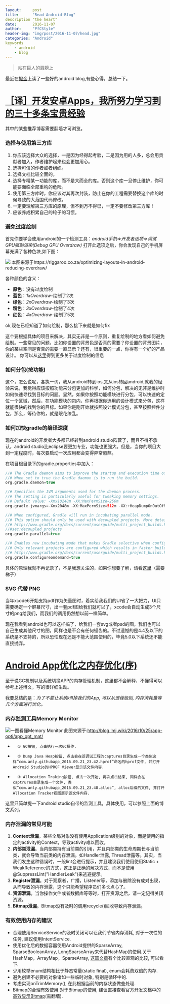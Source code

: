 ```yaml
---
layout:		post
title:		"Read-Android-Blog"
description	"the heart"
date:		2016-11-07
author:		"PfCStyle"
header-img:	"img/post/2016-11-07/head.jpg"
categories: "Android"
keywords
    - android
    - blog
---
```


> 站在巨人的肩膀上

最近在[掘金](http://gold.xitu.io/)上读了一些好的android blog,有些心得，总结一下。

# [［译］开发安卓Apps，我所努力学习到的三十多条宝贵经验](http://yifeng.studio/2016/10/27/android-develop-30-things-that-experience-made-me-learn-the-hard-way/)

其中的某些推荐博客需要翻墙才可浏览。

### 选择与使用第三方库

1. 你应该选择大众的选择，一是因为经得起考验，二是因为用的人多，总会用贡献者加入，作者维护起来也会更加用心。
2. 选择可信的作者或者组织。
3. 选择文档比较全面的。
4. 选择专精某一功能的库，而不是大而全的库。否则这个库一旦停止维护，你可能要面临全部重构的危险。
5. 使用第三方库时，你应该对其再次封装，防止在你的工程需要替换这个库的时候导致的大范围代码修改。
6. 一定要理解第三方库的原理，但不到万不得已，一定不要修改第三方库！
7. 应该养成积累自己的轮子的习惯。

### 避免过度绘制

首先你要学会使用android的一个检测工具：*android手机=>开发者选项=>调试GPU强制渲染(Debug GPU Overdraw)* 打开此选项之后，你会发现自己的手机屏幕充满了各种色块,如下图：

![](/img/post/2016-11-07/overdraw.png)
本图来源于https://riggaroo.co.za/optimizing-layouts-in-android-reducing-overdraw/

各种颜色的含义：
* **原色**：没有过度绘制
* **蓝色**：*1xOverdraw*-绘制了2次
* **绿色**：*2xOverdraw*-绘制了3次
* **粉色**：*3xOverdraw*-绘制了4次
* **红色**：*4xOverdraw*-绘制了5次

ok,现在已经知道了如何绘制，那么接下来就是如何fix

这个要根据具体的项目来解决，其实无非是一个原则，重复绘制的地方看如何避免绘制。一些常见的问题，比如你设置的背景色是否真的需要？你设置的背景图片，你的某些空间是否真的需要一直显示？还有，很重要的一点，你得有一个好的产品设计。
你可以从[这里](https://riggaroo.co.za/portfolio/book-dash-android-app/)得到更多关于过度绘制的信息

### 如何分包(按功能)
这个，怎么说呢，各执一词，我从android转到ios,又从ios转回android,就我的经验来说，我觉得应该按照功能来分包更加的科学，如何分包，解决的无非是维护时如何快速寻找到目标的问题。显然，如果你按照功能模块进行分包，可以快速的定位一个区域，然后，在功能模块的包内，你再根据你选用的设计模式来分包，这样就能很快的找到你的目标。如果你是刚开始就按照设计模式分包，甚至按照控件分包，那么，等待你的，就是眼花缭乱。

### 如何加快gradle的编译速度
现在的android的开发者大多都已经转到android studio阵营了，而且不得不承认，android studio比eclipse要更加专业，功能也更强大。但是，当你的项目大到一定程度时，每次要启动一次应用都会变得异常煎熬。

在项目根目录下的gradle.properties中加入：


```gradle
//# The Gradle daemon aims to improve the startup and execution time of Gradle.
//# When set to true the Gradle daemon is to run the build.
org.gradle.daemon=true

//# Specifies the JVM arguments used for the daemon process.
//# The setting is particularly useful for tweaking memory settings.
//# Default value: -Xmx10248m -XX:MaxPermSize=256m
org.gradle.jvmargs=-Xmx2048m -XX:MaxPermSize=512m -XX:+HeapDumpOnOutOfMemoryError -Dfile.encoding=UTF-8

//# When configured, Gradle will run in incubating parallel mode.
//# This option should only be used with decoupled projects. More details, visit
//# http://www.gradle.org/docs/current/userguide/multi_project_builds.html
//#sec:decoupled_projects
org.gradle.parallel=true

//# Enables new incubating mode that makes Gradle selective when configuring projects.
//# Only relevant projects are configured which results in faster builds for large multi-projects.
//# http://www.gradle.org/docs/current/userguide/multi_project_builds.html#sec:configuration_on_demand
org.gradle.configureondemand=true

```

具体的原理我就不再记录了，不是我想关注的，如果你想要了解，请看[这里](https://medium.com/@cesarmcferreira/speeding-up-gradle-builds-619c442113cb#.n6fmf1pv6)（需要梯子）

### SVG 代替 PNG

当年xcode6开始支持pdf作为矢量图时，着实给我我们的UI省了一大把力，UI只需要确定一个屏幕尺寸，出一套pdf图给我们就可以了，xcode会自动生成3个尺寸的png给我们，而我们的调用仍然想以前一样简单。

现在我看到android也可以这样搞了，给我们一套svg或者psd的图，我们也可以自己生成其他尺寸的图，同样也是不会有任何锯齿的。不过遗憾的是4.4及以下的系统是不支持的，所以恐怕现在还是不能大范围使用的，毕竟5.0以下系统还不能直接抛弃。

# [Android App优化之内存优化(序)](http://www.jianshu.com/p/48475df838d9)

至于说GC机制以及系统切换APP的内存管理机制，这里都不会解释，不懂得可以参考上述博文，写的很详细生动。

我要总结的是：*为了不要让系统kill掉我们的App, 可以从进程级别, 内存消耗量等几个方面进行优化。*

### 内存监测工具Memory Monitor

![一图看懂Memory Monitor](/img/post/2016-11-07/memorymonitor.jpg)
此图来源于:http://blog.lmj.wiki/2016/10/25/app-opti/app_opt_mat/

* 		① GC按钮, 点击执行一次GC操作.
* 		② Dump Java Heap按钮, 点击会在该调试工程的captures目录生成一个类似这样”com.anly.githubapp_2016.09.21_23.42.hprof”命名的hprof文件, 并打开Android Studio的HPROF Viewer显示该文件内容.
* 		③ Allocation Traking按钮, 点击一次开始, 再次点击结束, 同样会在captrures目录生成一个文件, 类似”com.anly.githubapp_2016.09.21_23.48.alloc”, alloc后缀的文件, 并打开Allocation Tracker视图展示该文件内容.

这里只简单提一下android studio自带的监测工具，具体使用，可以参照上面的博文系列。

### 内存泄漏的常见可能

1. **Context泄漏**。某些全局对象没有使用Application级别的对象，而是使用的指定的activity的Context，导致activity难以回收。
2. **内部类泄漏**。当内部类持有当前类的引用，并且内部类的生命周期长与当前类，就会导致当前类的内存泄漏。如Handler泄露, Thread泄露等。其实，当我们发生这种错误时，一般lint会进行提示，并且建议我们使用使用Static + WeakReference的方式，这正是正确的解决方式，而不是使用@SuppressLint("HandlerLeak")来逃避提示。
3. **Register泄漏**。对于观察者，广播，Listener等，添加与删除没有成对出现，从而导致的内存泄露，这个只能希望程序员们多长点心了。
4. **资源泄漏**。当你操作文件或者数据库等等时，打开资源之后，请一定记得关闭资源。
5. **Bitmap泄漏**。Bitmap没有及时的调用recycle()回收导致内存泄漏。

### 有效使用内存的建议

* 	合理使用ServiceService的及时关闭可以让我们节省内存消耗, 对于一次性的任务, 建议使用IntentService.
* 	使用优化后的数据容器使用Android提供的SparseArray, SparseBooleanArray, LongSparseArray来代替HashMap的使用.关于HashMap，ArrayMap，SparseArray, [这篇文章](http://www.jianshu.com/p/7b9a1b386265)有个比较直观的比较, 可以看下.
* 	少用枚举enum结构相比于静态常量(static final), enum会耗费双倍的内存.
* 	避免创建不必要的对象诸如一些临时对象, 特别是循环中的.
* 	考虑实现onTrimMemory(), 在此根据当前的内存状态做些处理.
* 	Bitmap的合理有效使用.对于Bitmap的使用, 建议直接查看官方开发文档中的[高效显示Bitmap](https://developer.android.com/training/displaying-bitmaps/index.html)(需翻墙).





